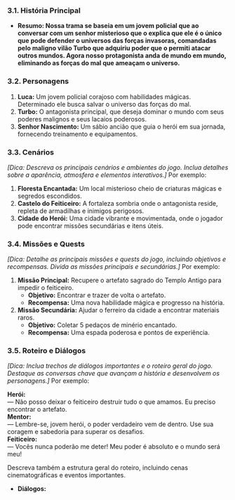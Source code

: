 ### 3.1. História Principal
- **Resumo: Nossa trama se baseia em um jovem policial que ao conversar com um senhor misterioso que o explica que ele é o único que pode defender o universos das forças invasoras, comandadas pelo maligno vilão Turbo que adquiriu poder que o permiti atacar outros mundos. Agora nosso protagonista anda de mundo em mundo, eliminando as forças do mal que ameaçam o universo.**

### 3.2. Personagens
1. **Luca:** Um jovem policial corajoso com habilidades mágicas. Determinado ele busca salvar o universo das forças do mal.
2. **Turbo:** O antagonista principal, que deseja dominar o mundo com seus poderes malignos e seus lacaios poderosos.
3. **Senhor Nascimento:** Um sábio ancião que guia o herói em sua jornada, fornecendo treinamento e equipamentos.

### 3.3. Cenários
*[Dica: Descreva os principais cenários e ambientes do jogo. Inclua detalhes sobre a aparência, atmosfera e elementos interativos.]* Por exemplo:
1. **Floresta Encantada:** Um local misterioso cheio de criaturas mágicas e segredos escondidos.
2. **Castelo do Feiticeiro:** A fortaleza sombria onde o antagonista reside, repleta de armadilhas e inimigos perigosos.
3. **Cidade do Herói:** Uma cidade vibrante e movimentada, onde o jogador pode encontrar missões secundárias e itens úteis.

### 3.4. Missões e Quests
*[Dica: Detalhe as principais missões e quests do jogo, incluindo objetivos e recompensas. Divida as missões principais e secundárias.]* Por exemplo:
1. **Missão Principal:** Recupere o artefato sagrado do Templo Antigo para impedir o feiticeiro.
    - **Objetivo:** Encontrar e trazer de volta o artefato.
    - **Recompensa:** Uma nova habilidade mágica e progresso na história.
2. **Missão Secundária:** Ajudar o ferreiro da cidade a encontrar materiais raros.
    - **Objetivo:** Coletar 5 pedaços de minério encantado.
    - **Recompensa:** Uma espada poderosa e pontos de experiência.

### 3.5. Roteiro e Diálogos
*[Dica: Inclua trechos de diálogos importantes e o roteiro geral do jogo. Destaque as conversas chave que avançam a história e desenvolvem os personagens.]* Por exemplo:<br>

**Herói:** <br>— Não posso deixar o feiticeiro destruir tudo o que amamos. Eu preciso encontrar o artefato.<br>
**Mentor:** <br>— Lembre-se, jovem herói, o poder verdadeiro vem de dentro. Use sua coragem e sabedoria para superar os desafios.<br>
**Feiticeiro:** <br>— Vocês nunca poderão me deter! Meu poder é absoluto e o mundo será meu! <br>

Descreva também a estrutura geral do roteiro, incluindo cenas cinematográficas e eventos importantes.

- **Diálogos:**
